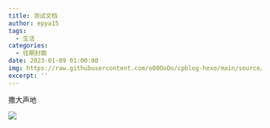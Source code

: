 ```yaml
---
title: 测试文档
author: epya15
tags:
  - 生活
categories:
  - 往期封面
date: 2023-01-09 01:00:00
img: https://raw.githubusercontent.com/oO0OoOo/cpblog-hexo/main/source/images/591039263be09.jpg
excerpt: ''
---
```


撒大声地

![](/images/202402011754207.png)
